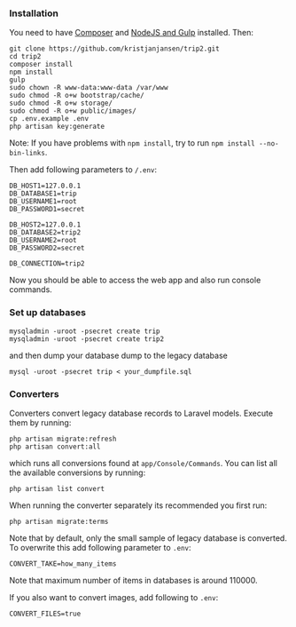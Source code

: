 ### Installation

You need to have [Composer](https://github.com/kristjanjansen/trip2_vagrant/blob/master/provision.sh#L46) and [NodeJS and Gulp](https://github.com/kristjanjansen/trip2_vagrant/blob/master/provision.sh#L105) installed. Then:

    git clone https://github.com/kristjanjansen/trip2.git
    cd trip2
    composer install
    npm install
    gulp
    sudo chown -R www-data:www-data /var/www
    sudo chmod -R o+w bootstrap/cache/
    sudo chmod -R o+w storage/
    sudo chmod -R o+w public/images/
    cp .env.example .env
    php artisan key:generate

Note: If you have problems with ```npm install```, try to run ```npm install --no-bin-links```.

Then  add following parameters to ```/.env```:

    DB_HOST1=127.0.0.1
    DB_DATABASE1=trip
    DB_USERNAME1=root
    DB_PASSWORD1=secret

    DB_HOST2=127.0.0.1
    DB_DATABASE2=trip2
    DB_USERNAME2=root
    DB_PASSWORD2=secret

    DB_CONNECTION=trip2

Now you should be able to access the web app and also run console commands.

### Set up databases

    mysqladmin -uroot -psecret create trip
    mysqladmin -uroot -psecret create trip2

and then dump your database dump to the legacy database

    mysql -uroot -psecret trip < your_dumpfile.sql

### Converters

Converters convert legacy database records to Laravel models. Execute them by running:
    
    php artisan migrate:refresh
    php artisan convert:all
    
which runs all conversions found at ```app/Console/Commands```. You can list all the available conversions by running:

    php artisan list convert

When running the converter separately its recommended you first run:

    php artisan migrate:terms

Note that by default, only the small sample of legacy database is converted. To overwrite this add following parameter to ```.env```:

    CONVERT_TAKE=how_many_items

Note that maximum number of items in databases is around 110000.

If you also want to convert images, add following to ```.env```:
    
    CONVERT_FILES=true
